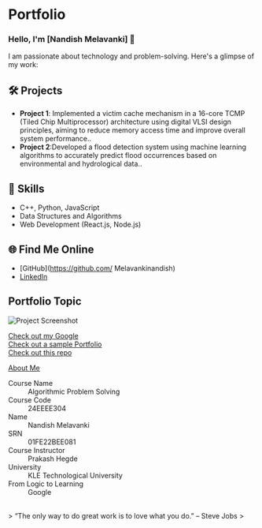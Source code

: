 
# Portfolio

### Hello, I'm [Nandish Melavanki] 👋

I am passionate about technology and problem-solving. Here's a glimpse of my work:

## 🛠️ Projects
- **Project 1**: Implemented a victim cache mechanism in a 16-core TCMP (Tiled Chip Multiprocessor) architecture using digital VLSI design principles, aiming to reduce memory access time and improve overall system performance..
- **Project 2**:Developed a flood detection system using machine learning algorithms to accurately predict flood occurrences based on environmental and hydrological data..

## 🚀 Skills
- C++, Python, JavaScript
- Data Structures and Algorithms
- Web Development (React.js, Node.js)

## 🌐 Find Me Online
- [GitHub](https://github.com/ Melavankinandish)
- [LinkedIn](https://linkedin.com/in/(https://www.linkedin.com/feed/))

## Portfolio Topic

![Project Screenshot](assets/image.jpg)

[Check out my Google](https://www.google.com/)<br>
[Check out a sample Portfolio](https://jiyapalrecha35.github.io/Google.github.io/)<br>
[Check out this repo](https://github.com/hiteshchoudhary/apihub)<br>


[About Me](about.md)

<dl>
<dt>Course Name</dt>
<dd>Algorithmic Problem Solving</dd>
<dt>Course Code</dt>
<dd>24EEEE304</dd>
<dt>Name</dt>
<dd>Nandish Melavanki</dd>
<dt>SRN</dt>
<dd>01FE22BEE081</dd>
<dt>Course Instructor</dt>
<dd>Prakash Hegde</dd>
<dt>University</dt>
<dd>KLE Technological University</dd>
<dt>From Logic to Learning</dt>
<dd>Google</dd>
</dl>

<br> 
> “The only way to do great work is to love what you do.” – Steve Jobs
>
